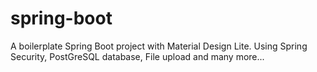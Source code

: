 # spring-boot
A boilerplate Spring Boot project with Material Design Lite.
Using Spring Security, PostGreSQL database, File upload and many more...

